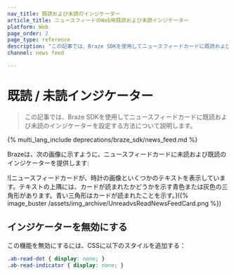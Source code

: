 ```yaml
---
nav_title: 既読および未読のインジケーター
article_title: ニュースフィードのWeb用既読および未読インジケーター
platform: Web
page_order: 2
page_type: reference
description: "この記事では、Braze SDKを使用してニュースフィードカードに既読および未読のインジケーターを設定する方法について説明します。"
channel: news feed

---
```


# 既読 / 未読インジケーター

> この記事では、Braze SDKを使用してニュースフィードカードに既読および未読のインジケーターを設定する方法について説明します。

{% multi_lang_include deprecations/braze_sdk/news_feed.md %}

Brazeは、次の画像に示すように、ニュースフィードカードに未読および既読のインジケーターを提供します:

![ニュースフィードカードが、時計の画像といくつかのテキストを表示しています。テキストの上隅には、カードが読まれたかどうかを示す青色または灰色の三角形があります。青い三角形はカードが読まれたことを示す。]({% image_buster /assets/img_archive/UnreadvsReadNewsFeedCard.png %})

## インジケーターを無効にする

この機能を無効にするには、CSSに以下のスタイルを追加する：

``` css
.ab-read-dot { display: none; }
.ab-read-indicator { display: none; }
```

